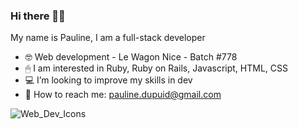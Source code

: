 ### Hi there 👋🏼

My name is Pauline, I am a full-stack developer

- 🤓 Web development - Le Wagon Nice - Batch #778
- 🖱 I am interested in Ruby, Ruby on Rails, Javascript, HTML, CSS
- 💻 I’m looking to improve my skills in dev
- 📧 How to reach me: pauline.dupuid@gmail.com

![Web_Dev_Icons](https://user-images.githubusercontent.com/83017044/150177580-b0225d83-14bb-4b6a-a7f9-45b38ba60e44.png)
